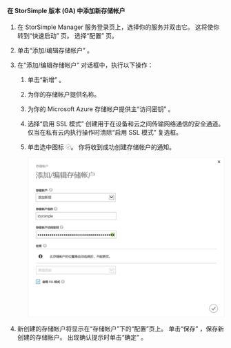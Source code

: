 <!--author=SharS last changed: 9/17/15-->

#### <a name="to-add-a-new-storage-account-in-storsimple-release-version-ga"></a>在 StorSimple 版本 (GA) 中添加新存储帐户
1. 在 StorSimple Manager 服务登录页上，选择你的服务并双击它。 这将使你转到“快速启动”  页。 选择“配置”  页。
2. 单击“添加/编辑存储帐户” 。
3. 在“添加/编辑存储帐户”  对话框中，执行以下操作：
   
   1. 单击“新增” 。
   2. 为你的存储帐户提供名称。
   3. 为你的 Microsoft Azure 存储帐户提供主“访问密钥”  。
   4. 选择“启用 SSL 模式”  创建用于在设备和云之间传输网络通信的安全通道。 仅当在私有云内执行操作时清除“启用 SSL 模式”  复选框。
   5. 单击选中图标  ![选中图标](./media/storsimple-configure-new-storage-account/HCS_CheckIcon-include.png)。 你将收到成功创建存储帐户的通知。
      
      ![添加存储帐户](./media/storsimple-configure-new-storage-account/HCS_AddStorageAccount-include.png)
4. 新创建的存储帐户将显示在“存储帐户”下的“配置”页上。 单击“保存”  ，保存新创建的存储帐户。 出现确认提示时单击“确定”  。

